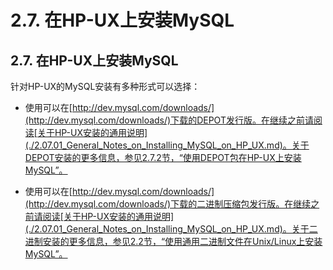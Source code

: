 # 2.7. 在HP-UX上安装MySQL

## 2.7. 在HP-UX上安装MySQL

针对HP-UX的MySQL安装有多种形式可以选择：

* 使用可以在[http://dev.mysql.com/downloads/](http://dev.mysql.com/downloads/)下载的DEPOT发行版。在继续之前请阅读[关于HP-UX安装的通用说明](./2.07.01_General_Notes_on_Installing_MySQL_on_HP_UX.md)。关于DEPOT安装的更多信息，参见2.7.2节，“使用DEPOT包在HP-UX上安装MySQL”。

* 使用可以在[http://dev.mysql.com/downloads/](http://dev.mysql.com/downloads/)下载的二进制压缩包发行版。在继续之前请阅读[关于HP-UX安装的通用说明](./2.07.01_General_Notes_on_Installing_MySQL_on_HP_UX.md)。关于二进制安装的更多信息，参见2.2节，“使用通用二进制文件在Unix/Linux上安装MySQL”。